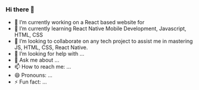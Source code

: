 ### Hi there 👋
- 🔭 I’m currently working on a React based website for
- 🌱 I’m currently learning React Native Mobile Development, Javascript, HTML, CSS
- 👯 I’m looking to collaborate on any tech project to assist me in mastering JS, HTML, CSS, React Native.
- 🤔 I’m looking for help with ...
- 💬 Ask me about ...
- 📫 How to reach me: ...
- 😄 Pronouns: ...
- ⚡ Fun fact: ...

